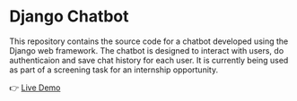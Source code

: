 # Django Chatbot

This repository contains the source code for a chatbot developed using the Django web framework.
The chatbot is designed to interact with users, do authenticaion and save chat history 
for each user. It is currently being used as part of a screening task for an internship opportunity.

👉 [Live Demo](https://mankind.pythonanywhere.com)
